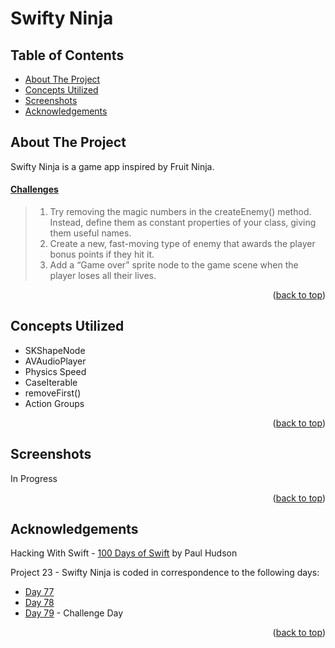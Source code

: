 # Swifty Ninja


<!-- Table of Contents -->
## Table of Contents
* [About The Project](#about-the-project)
* [Concepts Utilized](#concepts-utilized)
* [Screenshots](#screenshots)
* [Acknowledgements](#acknowledgements)


<!-- ABOUT THE PROJECT -->
## About The Project

Swifty Ninja is a game app inspired by Fruit Ninja.

#### [Challenges](https://www.hackingwithswift.com/read/23/8/wrap-up)
>1. Try removing the magic numbers in the createEnemy() method. Instead, define them as constant properties of your class, giving them useful names.
>2. Create a new, fast-moving type of enemy that awards the player bonus points if they hit it.
>3. Add a “Game over” sprite node to the game scene when the player loses all their lives.

<p align="right">(<a href="#top">back to top</a>)</p>


<!-- CONCEPTS UTILIZED -->
## Concepts Utilized
* SKShapeNode
* AVAudioPlayer
* Physics Speed
* CaseIterable
* removeFirst()
* Action Groups

<p align="right">(<a href="#top">back to top</a>)</p>


<!-- SCREENSHOTS -->
## Screenshots
In Progress

<p align="right">(<a href="#top">back to top</a>)</p>


<!-- ACKNOWLEDGEMENTS -->
## Acknowledgements
Hacking With Swift - [100 Days of Swift] by Paul Hudson

Project 23 - Swifty Ninja is coded in correspondence to the following days:
* [Day 77]
* [Day 78]
* [Day 79] - Challenge Day

<p align="right">(<a href="#top">back to top</a>)</p>



<!-- MARKDOWN LINKS & IMAGES -->
<!-- https://www.markdownguide.org/basic-syntax/#reference-style-links -->
[100 Days of Swift]: https://www.hackingwithswift.com/100 (100 Days of Swift)
[Day 77]: https://www.hackingwithswift.com/100/77
[Day 78]: https://www.hackingwithswift.com/100/78
[Day 79]: https://www.hackingwithswift.com/100/79
